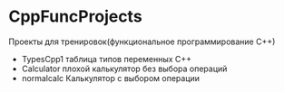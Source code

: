 # CppFuncProjects
Проекты для тренировок(функциональное программирование С++)
- TypesCpp1 таблица типов переменных C++
- Calculator плохой калькулятор без выбора операций
- normalcalc Калькулятор с выбором операции

